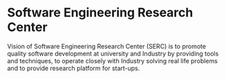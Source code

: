 # Software Engineering Research Center

Vision of Software Engineering Research Center (SERC) is to promote quality software development at university and Industry by providing tools and techniques, to operate closely with Industry solving real life problems and to provide research platform for start-ups.
